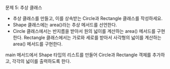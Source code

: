 문제 5: 추상 클래스
-  추상 클래스를 만들고, 이를 상속받는 Circle과 Rectangle 클래스를 작성하세요.
- Shape 클래스에는 area()라는 추상 메서드를 선언한다.
- Circle 클래스에서는 반지름을 받아서 원의 넓이를 계산하는 area() 메서드를 구현한다.
Rectangle 클래스에서는 가로와 세로를 받아서 사각형의 넓이를 계산하는 area() 메서드를 구현한다.

main 메서드에서 Shape 타입의 리스트를 만들어 Circle과 Rectangle 객체를 추가하고, 각각의 넓이를 출력하도록 한다.